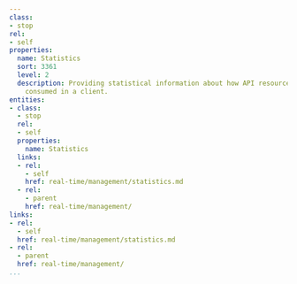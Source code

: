 ```yaml
---
class:
- stop
rel:
- self
properties:
  name: Statistics
  sort: 3361
  level: 2
  description: Providing statistical information about how API resources are being
    consumed in a client.
entities:
- class:
  - stop
  rel:
  - self
  properties:
    name: Statistics
  links:
  - rel:
    - self
    href: real-time/management/statistics.md
  - rel:
    - parent
    href: real-time/management/
links:
- rel:
  - self
  href: real-time/management/statistics.md
- rel:
  - parent
  href: real-time/management/
...
```

